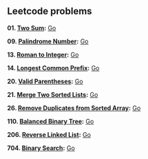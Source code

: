 ## Leetcode problems
**01. [Two Sum](https://leetcode.com/problems/two-sum/):** [Go](twoSum/twoSum.go)
  
**09. [Palindrome Number](https://leetcode.com/problems/palindrome-number/):** [Go](palindrome/palindrome.go)

**13. [Roman to Integer](https://leetcode.com/problems/roman-to-integer/):** [Go](romanToInt/romanToInt.go)

**14. [Longest Common Prefix](https://leetcode.com/problems/longest-common-prefix/):** [Go](prefix/prefix.go)

**20. [Valid Parentheses](https://leetcode.com/problems/valid-parentheses/):** [Go](validParentheses/validParentheses.go)

**21. [Merge Two Sorted Lists](https://leetcode.com/problems/merge-two-sorted-lists/):** [Go](mergeLists/mergeLists.go)

**26. [Remove Duplicates from Sorted Array](https://leetcode.com/problems/remove-duplicates-from-sorted-array/):** [Go](removeDuplicates/removeDuplicates.go)

**110. [Balanced Binary Tree](https://leetcode.com/problems/balanced-binary-tree/):** [Go](isBalanced/isBalanced.go)

**206. [Reverse Linked List](https://leetcode.com/problems/reverse-linked-list/):** [Go](reverseList/reverseList.go)

**704. [Binary Search](https://leetcode.com/problems/binary-search/):** [Go](binarySearch/binarySearch.go)